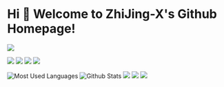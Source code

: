 # Hi 🎉 Welcome to ZhiJing-X's Github Homepage!

<img src="https://readme-typing-svg.herokuapp.com/?lines=Welcome,%20visitor!;Hello%20Github%20World!&font=Roboto" />

<p>
<img src="https://img.shields.io/static/v1?label=Program&message=Python&color=blue"/>
<a href="https://blog.csdn.net/ZhiJing_X"><img src="https://img.shields.io/static/v1?label=Blog&message=CSDN&color=red"/></a>
<a href="https://space.bilibili.com/668826343"><img src="https://img.shields.io/static/v1?label=Video&message=Bilibili&color=cyan"/></a>
<img src="https://visitor-badge.glitch.me/badge?page_id=https://github.com/ZhiJing-X&right_color=red" />
</p>

![Most Used Languages](https://github-readme-stats.vercel.app/api/top-langs/?username=wangzirui32&theme=dark&layout=compact)
![Github Stats](https://github-readme-stats.vercel.app/api?username=ZhiJing-X&show_icons=true&theme=dark&count_private=true)
![](https://stats.justsong.cn/api/csdn?id=ZhiJing_X&theme=dark)
![](https://stats.justsong.cn/api/bilibili/?id=668826343&theme=dark)
![](https://activity-graph.herokuapp.com/graph?username=ZhiJing-X&theme=github)
